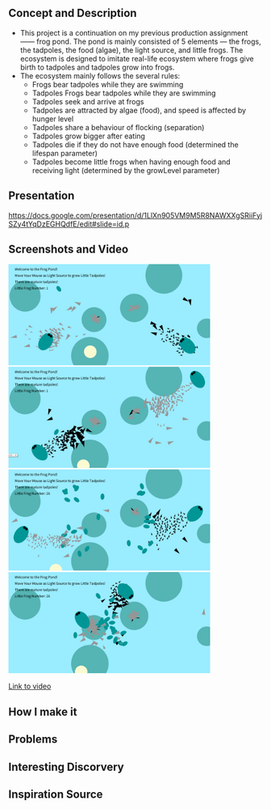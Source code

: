 ## Concept and Description
- This project is a continuation on my previous production assignment —— frog pond. The pond is mainly consisted of 5 elements — the frogs, the tadpoles, the food (algae), the light source, and little frogs. The ecosystem is designed to imitate real-life ecosystem where frogs give birth to tadpoles and tadpoles grow into frogs. 
- The ecosystem mainly follows the several rules:
  - Frogs bear tadpoles while they are swimming
  - Tadpoles Frogs bear tadpoles while they are swimming
  - Tadpoles seek and arrive at frogs 
  - Tadpoles are attracted by algae (food), and speed is affected by hunger level
  - Tadpoles share a behaviour of flocking (separation)
  - Tadpoles grow bigger after eating
  - Tadpoles die if they do not have enough food (determined the lifespan parameter)
  - Tadpoles become little frogs when having enough food and receiving light (determined by the growLevel parameter)
## Presentation
https://docs.google.com/presentation/d/1LlXn905VM9M5R8NAWXXgSRiiFyjSZy4tYqDzEGHQdfE/edit#slide=id.p
## Screenshots and Video
<img src="Screenshot001.png" width="400">
<img src="Screenshot002.png" width="400">
<img src="Screenshot003.png" width="400">
<img src="Screenshot004.png" width="400">

  [Link to video](https://youtu.be/vY3TUtTx1HQ)
  
## How I make it


## Problems

## Interesting Discorvery



## Inspiration Source
